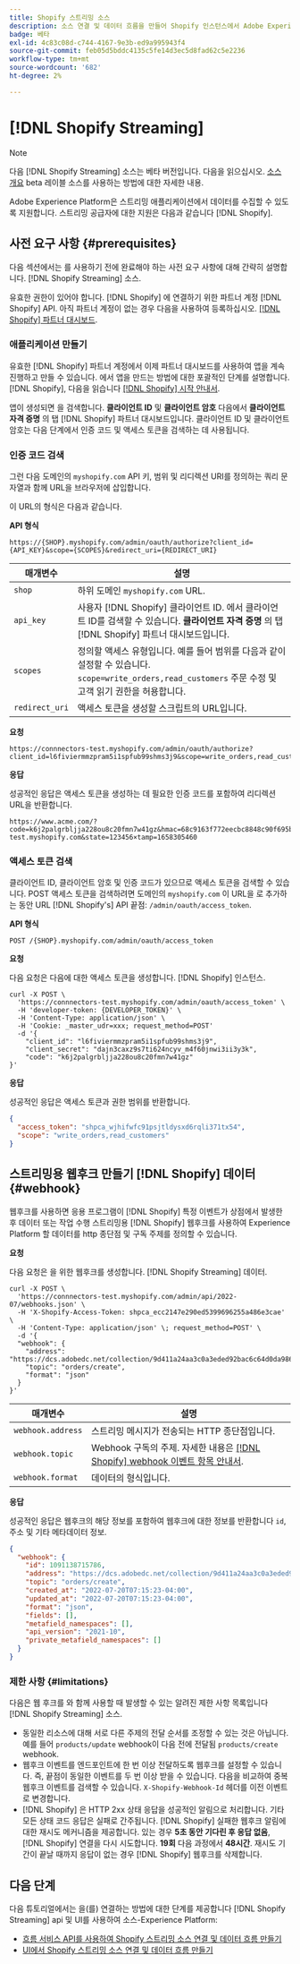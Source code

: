 ```yaml
---
title: Shopify 스트리밍 소스
description: 소스 연결 및 데이터 흐름을 만들어 Shopify 인스턴스에서 Adobe Experience Platform으로 스트리밍 데이터를 수집하는 방법을 알아봅니다
badge: 베타
exl-id: 4c83c08d-c744-4167-9e3b-ed9a995943f4
source-git-commit: feb05d5bddc4135c5fe14d3ec5d8fad62c5e2236
workflow-type: tm+mt
source-wordcount: '682'
ht-degree: 2%

---
```


# [!DNL Shopify Streaming]

>[!NOTE]
>
>다음 [!DNL Shopify Streaming] 소스는 베타 버전입니다. 다음을 읽으십시오. [소스 개요](../../home.md#terms-and-conditions) beta 레이블 소스를 사용하는 방법에 대한 자세한 내용.

Adobe Experience Platform은 스트리밍 애플리케이션에서 데이터를 수집할 수 있도록 지원합니다. 스트리밍 공급자에 대한 지원은 다음과 같습니다 [!DNL Shopify].

## 사전 요구 사항 {#prerequisites}

다음 섹션에서는 를 사용하기 전에 완료해야 하는 사전 요구 사항에 대해 간략히 설명합니다. [!DNL Shopify Streaming] 소스.

유효한 권한이 있어야 합니다. [!DNL Shopify] 에 연결하기 위한 파트너 계정 [!DNL Shopify] API. 아직 파트너 계정이 없는 경우 다음을 사용하여 등록하십시오. [[!DNL Shopify] 파트너 대시보드](https://www.shopify.com/partners).

### 애플리케이션 만들기

유효한 [!DNL Shopify] 파트너 계정에서 이제 파트너 대시보드를 사용하여 앱을 계속 진행하고 만들 수 있습니다. 에서 앱을 만드는 방법에 대한 포괄적인 단계를 설명합니다. [!DNL Shopify], 다음을 읽습니다 [[!DNL Shopify] 시작 안내서](https://www.shopify.com/partners/blog/17056443-how-to-generate-a-shopify-api-token).

앱이 생성되면 을 검색합니다. **클라이언트 ID** 및 **클라이언트 암호** 다음에서 **클라이언트 자격 증명** 의 탭 [!DNL Shopify] 파트너 대시보드입니다. 클라이언트 ID 및 클라이언트 암호는 다음 단계에서 인증 코드 및 액세스 토큰을 검색하는 데 사용됩니다.

### 인증 코드 검색

그런 다음 도메인의 `myshopify.com` API 키, 범위 및 리디렉션 URI를 정의하는 쿼리 문자열과 함께 URL을 브라우저에 삽입합니다.

이 URL의 형식은 다음과 같습니다.

**API 형식**

```http
https://{SHOP}.myshopify.com/admin/oauth/authorize?client_id={API_KEY}&scope={SCOPES}&redirect_uri={REDIRECT_URI}
```

| 매개변수 | 설명 |
| --- | --- |
| `shop` | 하위 도메인 `myshopify.com` URL. |
| `api_key` | 사용자 [!DNL Shopify] 클라이언트 ID. 에서 클라이언트 ID를 검색할 수 있습니다. **클라이언트 자격 증명** 의 탭 [!DNL Shopify] 파트너 대시보드입니다. |
| `scopes` | 정의할 액세스 유형입니다. 예를 들어 범위를 다음과 같이 설정할 수 있습니다. `scope=write_orders,read_customers` 주문 수정 및 고객 읽기 권한을 허용합니다. |
| `redirect_uri` | 액세스 토큰을 생성할 스크립트의 URL입니다. |

**요청**

```http
https://connnectors-test.myshopify.com/admin/oauth/authorize?client_id=l6fiviermmzpram5i1spfub99shms3j9&scope=write_orders,read_customers&redirect_uri=https://acme.com
```

**응답**

성공적인 응답은 액세스 토큰을 생성하는 데 필요한 인증 코드를 포함하여 리디렉션 URL을 반환합니다.

```http
https://www.acme.com/?code=k6j2palgrbljja228ou8c20fmn7w41gz&hmac=68c9163f772eecbc8848c90f695bca0460899c125af897a6d2b0ebbd59d3a43b&shop=connnectors-test.myshopify.com&state=123456×tamp=1658305460
```

### 액세스 토큰 검색

클라이언트 ID, 클라이언트 암호 및 인증 코드가 있으므로 액세스 토큰을 검색할 수 있습니다. POST 액세스 토큰을 검색하려면 도메인의 `myshopify.com` 이 URL을 로 추가하는 동안 URL [!DNL Shopify's] API 끝점: `/admin/oauth/access_token`.

**API 형식**

```https
POST /{SHOP}.myshopify.com/admin/oauth/access_token
```

**요청**

다음 요청은 다음에 대한 액세스 토큰을 생성합니다. [!DNL Shopify] 인스턴스.

```shell
curl -X POST \
  'https://connnectors-test.myshopify.com/admin/oauth/access_token' \
  -H 'developer-token: {DEVELOPER_TOKEN}' \
  -H 'Content-Type: application/json' \
  -H 'Cookie: _master_udr=xxx; request_method=POST'
  -d '{
    "client_id": "l6fiviermmzpram5i1spfub99shms3j9",
    "client_secret": "dajn3caxz9s7ti624ncyv_m4f60jnwi3ii3y3k",
    "code": "k6j2palgrbljja228ou8c20fmn7w41gz"
}'
```

**응답**

성공적인 응답은 액세스 토큰과 권한 범위를 반환합니다.

```json
{
  "access_token": "shpca_wjhifwfc91psjtldysxd6rqli371tx54",
  "scope": "write_orders,read_customers"
}
```

## 스트리밍용 웹후크 만들기 [!DNL Shopify] 데이터 {#webhook}

웹후크를 사용하면 응용 프로그램이 [!DNL Shopify] 특정 이벤트가 상점에서 발생한 후 데이터 또는 작업 수행 스트리밍용 [!DNL Shopify] 웹후크를 사용하여 Experience Platform 할 데이터를 http 종단점 및 구독 주제를 정의할 수 있습니다.

**요청**

다음 요청은 을 위한 웹후크를 생성합니다. [!DNL Shopify Streaming] 데이터.

```shell
curl -X POST \
  'https://connnectors-test.myshopify.com/admin/api/2022-07/webhooks.json' \
  -H 'X-Shopify-Access-Token: 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' \
  -H 'Content-Type: application/json' \; request_method=POST' \
  -d '{
  "webhook": {
    "address": "https://dcs.adobedc.net/collection/9d411a24aa3c0a3eded92bac6c64d0da986ee7a8212f87168c5fb42d9ddc3227",
    "topic": "orders/create",
    "format": "json"
  }
}'
```

| 매개변수 | 설명 |
| --- | --- | 
| `webhook.address` | 스트리밍 메시지가 전송되는 HTTP 종단점입니다. |
| `webhook.topic` | Webhook 구독의 주제. 자세한 내용은 [[!DNL Shopify] webhook 이벤트 항목 안내서](https://shopify.dev/docs/api/admin-rest/2023-04/resources/webhook#event-topics). |
| `webhook.format` | 데이터의 형식입니다. |

**응답**

성공적인 응답은 웹후크의 해당 정보를 포함하여 웹후크에 대한 정보를 반환합니다 `id`, 주소 및 기타 메타데이터 정보.

```json
{
  "webhook": {
    "id": 1091138715786,
    "address": "https://dcs.adobedc.net/collection/9d411a24aa3c0a3eded92bac6c64d0da986ee7a8212f87168c5fb42d9ddc3227",
    "topic": "orders/create",
    "created_at": "2022-07-20T07:15:23-04:00",
    "updated_at": "2022-07-20T07:15:23-04:00",
    "format": "json",
    "fields": [],
    "metafield_namespaces": [],
    "api_version": "2021-10",
    "private_metafield_namespaces": []
  }
}
```

### 제한 사항 {#limitations}

다음은 웹 후크를 와 함께 사용할 때 발생할 수 있는 알려진 제한 사항 목록입니다 [!DNL Shopify Streaming] 소스.

* 동일한 리소스에 대해 서로 다른 주제의 전달 순서를 조정할 수 있는 것은 아닙니다. 예를 들어 `products/update` webhook이 다음 전에 전달됨 `products/create` webhook.
* 웹후크 이벤트를 엔드포인트에 한 번 이상 전달하도록 웹후크를 설정할 수 있습니다. 즉, 끝점이 동일한 이벤트를 두 번 이상 받을 수 있습니다. 다음을 비교하여 중복 웹후크 이벤트를 검색할 수 있습니다. `X-Shopify-Webhook-Id` 헤더를 이전 이벤트로 변경합니다.
* [!DNL Shopify] 은 HTTP 2xx 상태 응답을 성공적인 알림으로 처리합니다. 기타 모든 상태 코드 응답은 실패로 간주됩니다. [!DNL Shopify] 실패한 웹후크 알림에 대한 재시도 메커니즘을 제공합니다. 있는 경우 **5초 동안 기다린 후 응답 없음**, [!DNL Shopify] 연결을 다시 시도합니다. **19회** 다음 과정에서 **48시간**. 재시도 기간이 끝날 때까지 응답이 없는 경우 [!DNL Shopify] 웹후크를 삭제합니다.

## 다음 단계

다음 튜토리얼에서는 을(를) 연결하는 방법에 대한 단계를 제공합니다 [!DNL Shopify Streaming] api 및 UI를 사용하여 소스-Experience Platform:

* [흐름 서비스 API를 사용하여 Shopify 스트리밍 소스 연결 및 데이터 흐름 만들기](../../tutorials/api/create/ecommerce/shopify-streaming.md)
* [UI에서 Shopify 스트리밍 소스 연결 및 데이터 흐름 만들기](../../tutorials/ui/create/ecommerce/shopify-streaming.md)
